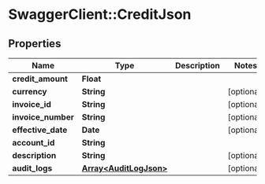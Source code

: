 # SwaggerClient::CreditJson

## Properties
Name | Type | Description | Notes
------------ | ------------- | ------------- | -------------
**credit_amount** | **Float** |  | 
**currency** | **String** |  | [optional] 
**invoice_id** | **String** |  | [optional] 
**invoice_number** | **String** |  | [optional] 
**effective_date** | **Date** |  | [optional] 
**account_id** | **String** |  | 
**description** | **String** |  | [optional] 
**audit_logs** | [**Array&lt;AuditLogJson&gt;**](AuditLogJson.md) |  | [optional] 


